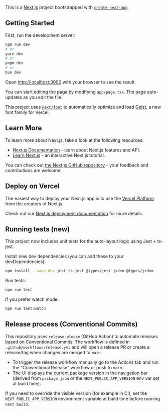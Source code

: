 This is a [Next.js](https://nextjs.org) project bootstrapped with [`create-next-app`](https://nextjs.org/docs/app/api-reference/cli/create-next-app).

## Getting Started

First, run the development server:

```bash
npm run dev
# or
yarn dev
# or
pnpm dev
# or
bun dev
```

Open [http://localhost:3000](http://localhost:3000) with your browser to see the result.

You can start editing the page by modifying `app/page.tsx`. The page auto-updates as you edit the file.

This project uses [`next/font`](https://nextjs.org/docs/app/building-your-application/optimizing/fonts) to automatically optimize and load [Geist](https://vercel.com/font), a new font family for Vercel.

## Learn More

To learn more about Next.js, take a look at the following resources:

- [Next.js Documentation](https://nextjs.org/docs) - learn about Next.js features and API.
- [Learn Next.js](https://nextjs.org/learn) - an interactive Next.js tutorial.

You can check out [the Next.js GitHub repository](https://github.com/vercel/next.js) - your feedback and contributions are welcome!

## Deploy on Vercel

The easiest way to deploy your Next.js app is to use the [Vercel Platform](https://vercel.com/new?utm_medium=default-template&filter=next.js&utm_source=create-next-app&utm_campaign=create-next-app-readme) from the creators of Next.js.

Check out our [Next.js deployment documentation](https://nextjs.org/docs/app/building-your-application/deploying) for more details.

## Running tests (new)

This project now includes unit tests for the auto-layout logic using Jest + ts-jest.

Install new dev dependencies (you can add these to your devDependencies):

```bash
npm install --save-dev jest ts-jest @types/jest jsdom @types/jsdom
```

Run tests:

```bash
npm run test
```

If you prefer watch mode:

```bash
npm run test:watch
```

## Release process (Conventional Commits)

This repository uses `release-please` (GitHub Action) to automate releases based on Conventional Commits. The workflow is defined in `.github/workflows/release.yml` and will open a release PR or create a release/tag when changes are merged to `main`.

- To trigger the release workflow manually go to the Actions tab and run the "Conventional Release" workflow or push to `main`.
- The UI displays the current package version in the navigation bar (derived from `package.json` or the `NEXT_PUBLIC_APP_VERSION` env var set at build time).

If you need to override the visible version (for example in CI), set the `NEXT_PUBLIC_APP_VERSION` environment variable at build time before running `next build`.
